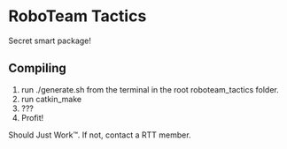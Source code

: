 # RoboTeam Tactics
Secret smart package!

## Compiling
1. run ./generate.sh from the terminal in the root roboteam\_tactics folder.
2. run catkin\_make
3. ???
4. Profit!
    
Should Just Work™. If not, contact a RTT member.

